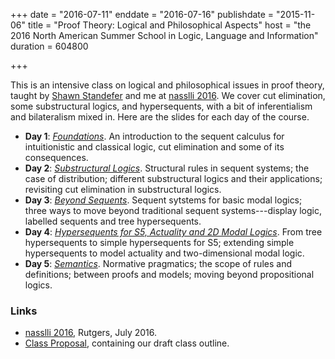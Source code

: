 +++
date = "2016-07-11"
enddate = "2016-07-16"
publishdate = "2015-11-06"
title = "Proof Theory: Logical and Philosophical Aspects"
host = "the 2016 North American Summer School in Logic, Language and Information"
duration = 604800

+++

This is an intensive class on logical and philosophical issues in proof theory, taught by [Shawn Standefer](http://www.standefer.net) and me at [<span class="caps">nasslli</span> 2016](http://ruccs.rutgers.edu/nasslli2016). We  cover cut elimination, some substructural logics, and hypersequents, with a bit of inferentialism and bilateralism mixed in. Here are the slides for each day of the course.

* **Day 1**: *[Foundations](http://consequently.org/slides/nassli2016-pt-lpa-1-foundations.pdf)*. An introduction to the sequent calculus for intuitionistic and classical logic, cut elimination and some of its consequences. 
* **Day 2**: *[Substructural Logics](http://consequently.org/slides/nassli2016-pt-lpa-2-substructural-logics.pdf)*. Structural rules in sequent systems; the case of distribution; different substructural logics and their applications; revisiting cut elimination in substructural logics.
* **Day 3**: *[Beyond Sequents](http://consequently.org/slides/nassli2016-pt-lpa-3-beyond-sequents.pdf)*. Sequent sytstems for basic modal logics; three ways to move beyond traditional sequent systems---display logic, labelled sequents and tree hypersequents. 
* **Day 4**: *[Hypersequents for S5, Actuality and 2D Modal Logics](http://consequently.org/slides/nassli2016-pt-lpa-4-hypersequents-for-modal-logics.pdf)*. From tree hypersequents to simple hypersequents for S5; extending simple hypersequents to model actuality and two-dimensional modal logic.
* **Day 5**: *[Semantics](http://consequently.org/slides/nassli2016-pt-lpa-5-semantics.pdf)*. Normative pragmatics; the scope of rules and definitions; between proofs and models; moving beyond propositional logics.

### Links

* [<span class="caps">nasslli</span> 2016](http://ruccs.rutgers.edu/nasslli2016), Rutgers, July 2016. 
* [Class Proposal](http://consequently.org/handouts/PTLPA-NASSLLI-2016-proposal.pdf), containing our draft class outline.

